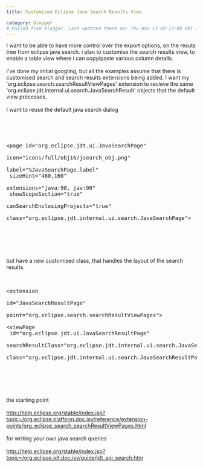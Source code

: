 ```yaml
---
title: Customised Eclipse Java Search Results View

category: blogger
# Pulled from Blogger. Last updated there on: Thu Nov 13 09:23:00 GMT 2008
---
```

I want to be able to have more control over the export options, on the resuts tree from eclipse java search. i plan to customise the search results view, to enable a table view where i can copy/paste various column details.<br /><br />I've done my initial googling, but all the examples assume that there is customised search and search results extensions being added. I want my 'org.eclipse.search.searchResultViewPages' extension to recieve the same 'org.eclipse.jdt.internal.ui.search.JavaSearchResult' objects that the default view processes.<br /><br />I want to reuse the default java search dialog<br /><br /><pre name="code" class="xml"><br /><extension point="org.eclipse.search.searchPages"><br />   <page id="org.eclipse.jdt.ui.JavaSearchPage"<br />  icon="icons/full/obj16/jsearch_obj.png"<br />  label="%JavaSearchPage.label"<br />  sizeHint="460,160"<br />  extensions="java:90, jav:90"<br />  showScopeSection="true"<br />  canSearchEnclosingProjects="true"<br />  class="org.eclipse.jdt.internal.ui.search.JavaSearchPage"><br /> </page><br /></extension><br /></pre><br /><br />but have a new customised class, that handles the layout of the search results.<br /><br /><pre name="code" class="xml"><br /><extension<br /> id="JavaSearchResultPage"<br /> point="org.eclipse.search.searchResultViewPages"><br /> <viewPage<br />  id="org.eclipse.jdt.ui.JavaSearchResultPage"<br />  searchResultClass="org.eclipse.jdt.internal.ui.search.JavaSearchResult"<br />  class="org.eclipse.jdt.internal.ui.search.JavaSearchResultPage"><br /> </viewPage><br /></extension><br /></pre><br /><br />the starting point<br /><br />http://help.eclipse.org/stable/index.jsp?topic=/org.eclipse.platform.doc.isv/reference/extension-points/org_eclipse_search_searchResultViewPages.html<br /><br />for writing your own java search queries<br /><br />http://help.eclipse.org/stable/index.jsp?topic=/org.eclipse.jdt.doc.isv/guide/jdt_api_search.htm
